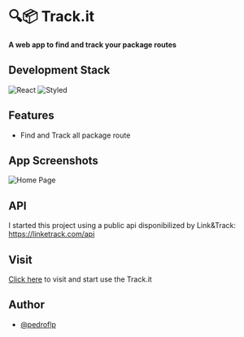 
# 🔍📦 Track.it

**A web app to find and track your package routes**

## Development Stack

![React](https://img.shields.io/static/v1?label=FRONT&message=ReactJS&color=61DAFB&style=for-the-badge&logo=react)
![Styled](https://img.shields.io/static/v1?label=FRONT&message=styled-components&color=ea76c4&style=for-the-badge&logo=styled-components)


## Features

- Find and Track all package route

## App Screenshots

![Home Page](https://i.imgur.com/P7Z9mdY.png)

## API

I started this project using a public api disponibilized by Link&Track:
https://linketrack.com/api

## Visit

[Click here](https://tracker-it.vercel.app) to visit and start use the Track.it

## Author

- [@pedroflp](https://pedroflp.me)

  
